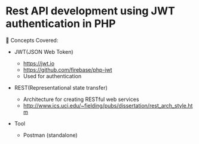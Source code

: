 # Rest API development using JWT authentication in PHP

🧠 Concepts Covered:

- JWT(JSON Web Token)

  - https://jwt.io
  - https://github.com/firebase/php-jwt
  - Used for authentication

- REST(Representational state transfer)

  - Architecture for creating RESTful web services
  - http://www.ics.uci.edu/~fielding/pubs/dissertation/rest_arch_style.htm

- Tool
  - Postman (standalone)
